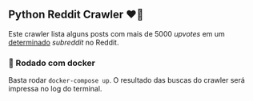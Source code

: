 ## Python Reddit Crawler :heart::snake:

Este crawler lista alguns posts com mais de 5000 *upvotes* em um [determinado](http://reddit.com/r/cats) *subreddit* no Reddit.

### :whale: Rodado com docker

Basta rodar `docker-compose up`. O resultado das buscas do crawler será impressa no log do terminal.

